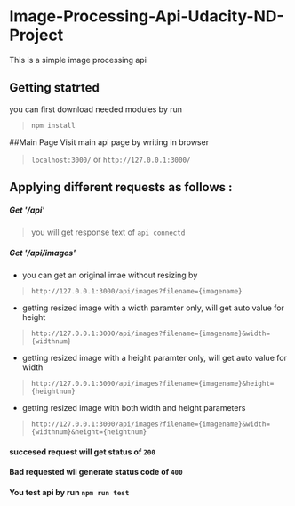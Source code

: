 # Image-Processing-Api-Udacity-ND-Project
This is a simple image processing api

## Getting statrted
you can first download needed modules by run 
> `npm install`

##Main Page
Visit main api page by writing in browser
> `localhost:3000/` or `http://127.0.0.1:3000/` 

## Applying different requests as follows :
##### Get '/api'
> you will get response text of `api connectd`
##### Get '/api/images'
- you can get an original imae without resizing by 
> `http://127.0.0.1:3000/api/images?filename={imagename}`

- getting resized image with a width paramter only, will get auto value for height
> `http://127.0.0.1:3000/api/images?filename={imagename}&width={widthnum}`
  
- getting resized image with a height paramter only, will get auto value for width
> `http://127.0.0.1:3000/api/images?filename={imagename}&height={heightnum}`
 
- getting resized image with both width and height parameters
> `http://127.0.0.1:3000/api/images?filename={imagename}&width={widthnum}&height={heightnum}`

#### succesed request will get status of `200`
#### Bad  requested wii generate status code of `400`

#### You test api by run `npm run test`
